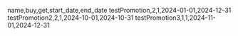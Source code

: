 name,buy,get,start_date,end_date
testPromotion,2,1,2024-01-01,2024-12-31
testPromotion2,2,1,2024-10-01,2024-10-31
testPromotion3,1,1,2024-11-01,2024-12-31
